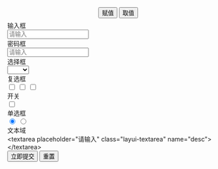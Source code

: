 <form class="layui-form" action="" lay-filter="demo-val-filter">
  <div class="layui-btn-container" style="margin-bottom: 6px; text-align: center;">
    <button type="button" class="layui-btn layui-btn-normal" id="LAY-component-form-setval">赋值</button>
    <button type="button" class="layui-btn layui-btn-normal" id="LAY-component-form-getval">取值</button>
  </div>
  
  <div class="layui-form-item">
    <label class="layui-form-label">输入框</label>
    <div class="layui-input-block">
      <input type="text" name="username" lay-verify="title" autocomplete="off" placeholder="请输入" class="layui-input">
    </div>
  </div>

  <div class="layui-form-item">
    <label class="layui-form-label">密码框</label>
    <div class="layui-input-block">
      <input type="password" name="password" placeholder="请输入" autocomplete="off" class="layui-input">
    </div>
  </div>
  
  <div class="layui-form-item">
    <label class="layui-form-label">选择框</label>
    <div class="layui-input-block">
      <select name="interest" lay-filter="aihao">
        <option value=""></option>
        <option value="0">写作</option>
        <option value="1">阅读</option>
        <option value="2">游戏</option>
        <option value="3">音乐</option>
        <option value="4">旅行</option>
      </select>
    </div>
  </div>
  
  <div class="layui-form-item">
    <label class="layui-form-label">复选框</label>
    <div class="layui-input-block">
      <input type="checkbox" name="like[write]" title="写作">
      <input type="checkbox" name="like[read]" title="阅读">
      <input type="checkbox" name="like[daze]" title="发呆">
    </div>
  </div>
  
  <div class="layui-form-item">
    <label class="layui-form-label">开关</label>
    <div class="layui-input-block">
      <input type="checkbox" name="close" lay-skin="switch" lay-text="ON|OFF">
    </div>
  </div>
  
  <div class="layui-form-item">
    <label class="layui-form-label">单选框</label>
    <div class="layui-input-block">
      <input type="radio" name="sex" value="男" title="男" checked>
      <input type="radio" name="sex" value="女" title="女">
    </div>
  </div>

  <div class="layui-form-item layui-form-text">
    <label class="layui-form-label">文本域</label>
    <div class="layui-input-block">
      &lt;textarea placeholder="请输入" class="layui-textarea" name="desc"&gt;&lt;/textarea&gt;
    </div>
  </div>
 
  <div class="layui-form-item">
    <div class="layui-input-block">
      <button type="submit" class="layui-btn" lay-submit lay-filter="demo-val">立即提交</button>
      <button type="reset" class="layui-btn layui-btn-primary">重置</button>
    </div>
  </div>
</form>

<script>
layui.use(function(){
  var $ = layui.$;
  var form = layui.form;

  // 表单赋值
  $('#LAY-component-form-setval').on('click', function(){
    form.val('demo-val-filter', {
      "username": "贤心" // "name": "value"
      ,"password": "AAAAAA"
      ,"interest": 1
      ,"like[write]": true // 复选框选中状态
      ,"close": true // 开关状态
      ,"sex": "女"
      ,"desc": "Layui 用于更简单快速地构建网页界面"
    });
  });
  // 表单取值
  layui.$('#LAY-component-form-getval').on('click', function(){
    var data = form.val('demo-val-filter');
    alert(JSON.stringify(data));
  });

  // 提交事件
  form.on('submit(demo-val)', function(data){
    var field = data.field; // 获取表单字段值

    // 显示填写结果，仅作演示用
    layer.alert(JSON.stringify(field), {
      title: '当前填写的字段值'
    });

    // 此处可执行 Ajax 等操作
    // …

    return false; // 阻止默认 form 跳转
  });
})
</script>